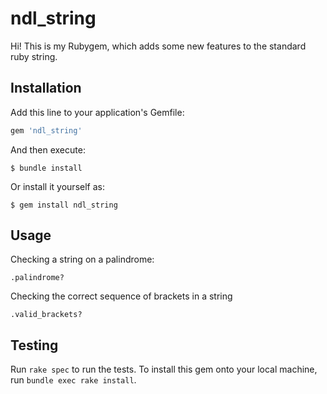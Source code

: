# ndl_string

Hi! This is my Rubygem, which adds some new features to the standard ruby string.

## Installation

Add this line to your application's Gemfile:

```ruby
gem 'ndl_string'
```

And then execute:

    $ bundle install

Or install it yourself as:

    $ gem install ndl_string

## Usage

Checking a string on a palindrome:

    .palindrome?
    
Checking the correct sequence of brackets in a string

    .valid_brackets?
    
## Testing
Run `rake spec` to run the tests. To install this gem onto your local machine, run `bundle exec rake install`.
